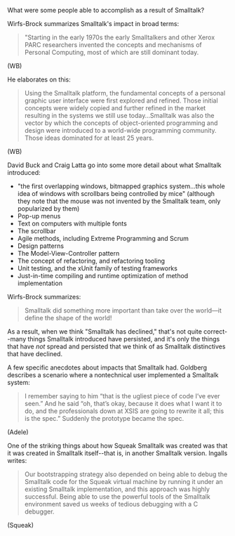 What were some people able to accomplish as a result of Smalltalk?

Wirfs-Brock summarizes Smalltalk's impact in broad terms:

> "Starting in the early 1970s the early Smalltalkers and other Xerox PARC researchers invented the concepts and mechanisms of Personal Computing, most of which are still dominant today.

(WB)

He elaborates on this:

> Using the Smalltalk platform, the fundamental concepts of a personal graphic user interface were first explored and refined. Those initial concepts were widely copied and further refined in the market resulting in the systems we still use today…Smalltalk was also the vector by which the concepts of object-oriented programming and design were introduced to a world-wide programming community. Those ideas dominated for at least 25 years.

(WB)

David Buck and Craig Latta go into some more detail about what Smalltalk introduced:

- "the first overlapping windows, bitmapped graphics system…this whole idea of windows with scrollbars being controlled by mice" (although they note that the mouse was not invented by the Smalltalk team, only popularized by them)
- Pop-up menus
- Text on computers with multiple fonts
- The scrollbar
- Agile methods, including Extreme Programming and Scrum
- Design patterns
- The Model-View-Controller pattern
- The concept of refactoring, and refactoring tooling
- Unit testing, and the xUnit family of testing frameworks
- Just-in-time compiling and runtime optimization of method implementation

Wirfs-Brock summarizes:

> Smalltalk did something more important than take over the world—it define the shape of the world!

As a result, when we think "Smalltalk has declined," that's not quite correct--many things Smalltalk introduced have persisted, and it's only the things that have *not* spread and persisted that we think of as Smalltalk distinctives that have declined.

A few specific anecdotes about impacts that Smalltalk had. Goldberg describes a scenario where a nontechnical user implemented a Smalltalk system:

> I remember saying to him “that is the ugliest piece of code I’ve ever seen.” And he said “oh, that’s okay, because it does what I want it to do, and the professionals down at XSIS are going to rewrite it all; this is the spec.” Suddenly the prototype became the spec. 

(Adele)

One of the striking things about how Squeak Smalltalk was created was that it was created in Smalltalk itself--that is, in another Smalltalk version. Ingalls writes:

> Our bootstrapping strategy also depended on being able to debug the Smalltalk code for the Squeak virtual machine by running it under an existing Smalltalk implementation, and this approach was highly successful. Being able to use the powerful tools of the Smalltalk environment saved us weeks of tedious debugging with a C debugger.

(Squeak)
